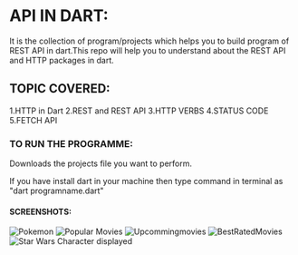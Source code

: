# API IN DART:
It is the collection of program/projects  which helps you to build program of REST API in dart.This repo will help you to understand about the REST API and HTTP packages in dart.

## TOPIC COVERED:

1.HTTP in Dart
2.REST and REST API 
3.HTTP VERBS
4.STATUS CODE
5.FETCH API

### TO RUN THE PROGRAMME:

Downloads the projects file you want to perform.

If you have install dart in your machine then type command in terminal as "dart programname.dart"

#### SCREENSHOTS:

![Pokemon](https://user-images.githubusercontent.com/82046769/214539507-e8fd06ac-3c0e-4037-b5c5-cbd94f17aa5e.png)
![Popular Movies](https://user-images.githubusercontent.com/82046769/214554776-d6f55707-bb5f-4b60-a6ad-12c3c57ccce4.png)
![Upcommingmovies](https://user-images.githubusercontent.com/82046769/214554809-3ec69cd9-ffc2-4018-b8c4-65cd93163156.png)
![BestRatedMovies](https://user-images.githubusercontent.com/82046769/214554838-048b9f2a-910f-4385-a7fe-955254def1eb.png)
![Star Wars Character displayed](https://user-images.githubusercontent.com/82046769/214605236-fb301fd0-3f03-4396-a337-7135f90abdaa.png)






